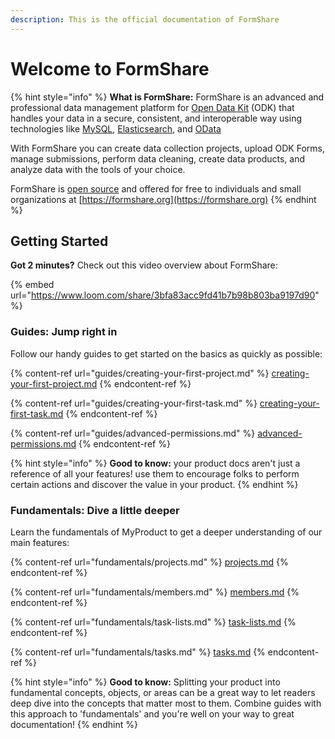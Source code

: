 ```yaml
---
description: This is the official documentation of FormShare
---
```


# Welcome to FormShare

{% hint style="info" %}
**What is FormShare:** FormShare is an advanced and professional data management platform for [Open Data Kit](https://docs.getodk.org/) (ODK) that handles your data in a secure, consistent, and interoperable way using technologies like [MySQL](https://www.mysql.com/products/community/), [Elasticsearch](https://www.elastic.co/), and [OData](https://www.odata.org/)

With FormShare you can create data collection projects, upload ODK Forms, manage submissions, perform data cleaning, create data products, and analyze data with the tools of your choice.

FormShare is [open source](https://github.com/qlands/FormShare) and offered for free to individuals and small organizations at [https://formshare.org](https://formshare.org)
{% endhint %}

## Getting Started

**Got 2 minutes?** Check out this video overview about FormShare:

{% embed url="https://www.loom.com/share/3bfa83acc9fd41b7b98b803ba9197d90" %}

### Guides: Jump right in

Follow our handy guides to get started on the basics as quickly as possible:

{% content-ref url="guides/creating-your-first-project.md" %}
[creating-your-first-project.md](guides/creating-your-first-project.md)
{% endcontent-ref %}

{% content-ref url="guides/creating-your-first-task.md" %}
[creating-your-first-task.md](guides/creating-your-first-task.md)
{% endcontent-ref %}

{% content-ref url="guides/advanced-permissions.md" %}
[advanced-permissions.md](guides/advanced-permissions.md)
{% endcontent-ref %}

{% hint style="info" %}
**Good to know:** your product docs aren't just a reference of all your features! use them to encourage folks to perform certain actions and discover the value in your product.
{% endhint %}

### Fundamentals: Dive a little deeper

Learn the fundamentals of MyProduct to get a deeper understanding of our main features:

{% content-ref url="fundamentals/projects.md" %}
[projects.md](fundamentals/projects.md)
{% endcontent-ref %}

{% content-ref url="fundamentals/members.md" %}
[members.md](fundamentals/members.md)
{% endcontent-ref %}

{% content-ref url="fundamentals/task-lists.md" %}
[task-lists.md](fundamentals/task-lists.md)
{% endcontent-ref %}

{% content-ref url="fundamentals/tasks.md" %}
[tasks.md](fundamentals/tasks.md)
{% endcontent-ref %}

{% hint style="info" %}
**Good to know:** Splitting your product into fundamental concepts, objects, or areas can be a great way to let readers deep dive into the concepts that matter most to them. Combine guides with this approach to 'fundamentals' and you're well on your way to great documentation!
{% endhint %}
